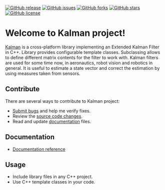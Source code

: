[![GitHub release](https://img.shields.io/github/release/Grandbrain/Kalman.svg)](https://github.com/Grandbrain/Kalman/releases)
[![GitHub issues](https://img.shields.io/github/issues/Grandbrain/Kalman.svg)](https://github.com/Grandbrain/Kalman/issues)
[![GitHub forks](https://img.shields.io/github/forks/Grandbrain/Kalman.svg)](https://github.com/Grandbrain/Kalman/network/members)
[![GitHub stars](https://img.shields.io/github/stars/Grandbrain/Kalman.svg)](https://github.com/Grandbrain/Kalman/stargazers)
[![GitHub license](https://img.shields.io/github/license/Grandbrain/Kalman.svg)](https://github.com/Grandbrain/Kalman/blob/master/LICENSE)

# Welcome to Kalman project!

[Kalman](https://github.com/Grandbrain/Kalman) is a cross-platform library implementing an Extended Kalman Filter in C++. Library provides configurable template classes. Subclassing allows to define different matrix contents for the filter to work with. Kalman filters are used for some time now, in aeronautics, robot vision and robotics in general. It is useful to estimate a state vector and correct the estimation by using measures taken from sensors.


## Contribute

There are several ways to contribute to Kalman project:
* [Submit bugs](https://github.com/Grandbrain/Kalman/issues) and help me verify fixes.
* Review the [source code changes](https://github.com/Grandbrain/Kalman/pulls).
* Read and update [documentation](https://github.com/Grandbrain/Kalman/tree/master/Docs) files.


## Documentation

*  [Documentation reference](https://github.com/Grandbrain/Kalman/blob/master/Docs/Reference.pdf)


## Usage

* Include library files in any C++ project.
* Use C++ template classes in your code.

